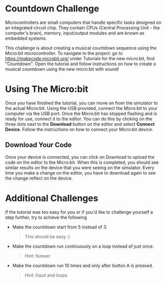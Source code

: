 # Countdown Challenge

Microcontrollers are small computers that handle specific tasks designed on an integrated circuit chip. They contain CPUs (Central Processing Unit - the computer's brain), memory, input/output modules and are known as embedded systems.

This challenge is about creating a musical countdown sequence using the Micro:bit microcontroller. 
To navigate to the project: go to https://makecode.microbit.org/ under Tutorials for the new micro:bit, find "Countdown". Open the tutorial and follow instructions on how to create a musical countdown using the new micro:bit with sound!


# Using The Micro:bit

Once you have finished the tutorial, you can move on from the simulator to the actual Micro:bit. Using the USB provided, connect the Micro:bit to your computer via the USB port. Once the Micro:bit has stopped flashing and is ready for use, connect it to the editor. You can do this by clicking on the three dots next to the **Download** button on the editor and select **Connect Device**. Follow the instructions on how to connect your Micro:bit device.

## Download Your Code

Once your device is connected, you can click on Download to upload the code on the editor to the Micro:bit. When this is completed, you should see similar results on the device that you were seeing on the simulator. Every time you make a change on the editor, you have to download again to see the change reflect on the device.


# Additional Challenges

If the tutorial was too easy for you or if you'd like to challenge yourself a step further, try to achieve the following
- Make the countdown start from 5 instead of 3.
	> This should be easy :)

- Make the countdown run continuously on a loop instead of just once.
	> Hint: forever
	
- Make the countdown run 10 times and only after button A is pressed.
	> Hint: Input and loops
